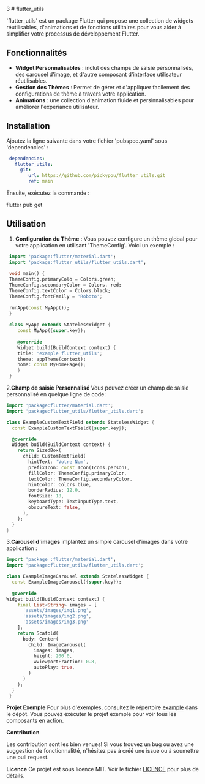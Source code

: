 3 # flutter_utils

'flutter_utils' est un package Flutter qui propose une collection de widgets réutilisables, d'animations et de fonctions utilitaires pour vous aider à simplifier votre processus de développement Flutter.

## Fonctionnalités

- **Widget Personnalisables** : inclut des champs de saisie personnalisés, des carousel d'image, et d'autre composant d'interface utilisateur réutilisables.
- **Gestion des Thèmes** : Permet de gérer et d'appliquer facilement des configurations de thème à travers votre application.
- **Animations** : une collection d'animation fluide et persinnalisables pour améliorer l'experiance utilisateur.

## Installation
 Ajoutez la ligne suivante dans votre fichier 'pubspec.yaml' sous 'dependencies' : 

```yaml
 dependencies:
   flutter_utils:
     git:
        url: https://github.com/pickypou/flutter_utils.git
        ref: main
```
Ensuite, exécutez la commande :

 flutter pub get
 
## Utilisation

1. **Configuration du Thème** :
Vous pouvez configure un thème global pour votre application en utilisant 'ThemeConfig'. Voici un exemple :

```dart
 import 'package:flutter/material.dart';
 import 'package:flutter_utils/flutter_utils.dart';
 
 void main() {
 ThemeConfig.primaryColo = Colors.green;
 ThemeConfig.secondaryColor = Colors. red;
 ThemeConfig.textColor = Colors.black;
 ThemeConfig.fontFamily = 'Roboto';
 
 runApp(const MyApp());
 }
 
 class MyApp extends StatelessWidget {
    const MyApp({super.key});
    
    @override
    Widget build(BuildContext context) {
    title: 'example flutter_utils';
    theme: appTheme(context);
    home: const MyHomePage();
    }
 }
```
2.**Champ de saisie Personnalisé**
Vous pouvez créer un champ de saisie personnalisé en quelque ligne de code:
```dart
import 'package:flutter/material.dart';
import 'package:flutter_utils/flutter_utils.dart';

class ExampleCustomTextField extends StatelessWidget {
  const ExampleCustomTextField({super.key});

  @override
  Widget build(BuildContext context) {
    return SizedBox(
      child: CustomTextField(
        hintText: 'Votre Nom',
        prefixIcon: const Icon(Icons.person),
        fillColor: ThemeConfig.primaryColor,
        textColor: ThemeConfig.secondaryColor,
        hintColor: Colors.blue,
        borderRadius: 12.0,
        fontSize: 18,
        keyboardType: TextInputType.text,
        obscureText: false,
      ),
    );
  }
}
```

3.**Carousel d'images**
implantez un simple carousel d'images dans votre application : 

```dart
import 'package :flutter/material.dart';
import 'package:flutter_utils/flutter_utils.dart';

class ExampleImageCarousel extends StatelessWidget {
  const ExampleImageCarousel({super.key});
  
  @override
Widget build(BuildContext context) {
    final List<String> images = [
      'assets/images/img1.png',
      'assets/images/img2.png',
      'assets/images/img3.png'
    ];
    return Scafold(
      body: Center(
        child: ImageCarousel(
          images: images,
          height: 200.0,
          wviewportFraction: 0.8,
          autoPlay: true,
        )
      )
    );
  }
 }
```
**Projet Exemple**
Pour plus d'exemples, consultez le répertoire [example](https://chatgpt.com/c/a68dae08-a5f9-40e8-9893-b2b775857346) dans le dépôt. Vous pouvez exécuter le projet exemple pour voir tous les composants en action.

**Contribution**

Les contribution sont les bien venues! Si vous trouvez un bug ou avez une suggestion de fonctionnalitté, n'hésitez pas à créé une issue ou à soumettre une pull request.

**Licence**
Ce projet est sous licence MIT. Voir le fichier [LICENCE](https://github.com/pickypou/flutter_utils/blob/main/LICENSE) pour plus de détails.